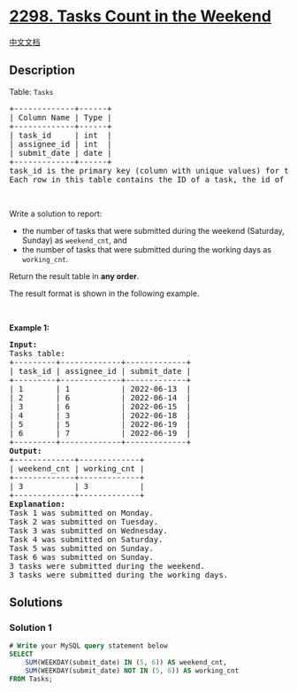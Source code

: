 # [2298. Tasks Count in the Weekend](https://leetcode.com/problems/tasks-count-in-the-weekend)

[中文文档](./solution/2200-2299/2298.Tasks%20Count%20in%20the%20Weekend/README.md)

<!-- tags:Database -->

## Description

<p>Table: <code>Tasks</code></p>

<pre>
+-------------+------+
| Column Name | Type |
+-------------+------+
| task_id     | int  |
| assignee_id | int  |
| submit_date | date |
+-------------+------+
task_id is the primary key (column with unique values) for this table.
Each row in this table contains the ID of a task, the id of the assignee, and the submission date.
</pre>

<p>&nbsp;</p>

<p>Write a solution&nbsp;to report:</p>

<ul>
	<li>the number of tasks that were submitted during the weekend (Saturday, Sunday) as <code>weekend_cnt</code>, and</li>
	<li>the number of tasks that were submitted during the working days as <code>working_cnt</code>.</li>
</ul>

<p>Return the result table in <strong>any order</strong>.</p>

<p>The&nbsp;result format is shown in the following example.</p>

<p>&nbsp;</p>
<p><strong class="example">Example 1:</strong></p>

<pre>
<strong>Input:</strong> 
Tasks table:
+---------+-------------+-------------+
| task_id | assignee_id | submit_date |
+---------+-------------+-------------+
| 1       | 1           | 2022-06-13  |
| 2       | 6           | 2022-06-14  |
| 3       | 6           | 2022-06-15  |
| 4       | 3           | 2022-06-18  |
| 5       | 5           | 2022-06-19  |
| 6       | 7           | 2022-06-19  |
+---------+-------------+-------------+
<strong>Output:</strong> 
+-------------+-------------+
| weekend_cnt | working_cnt |
+-------------+-------------+
| 3           | 3           |
+-------------+-------------+
<strong>Explanation:</strong> 
Task 1 was submitted on Monday.
Task 2 was submitted on Tuesday.
Task 3 was submitted on Wednesday.
Task 4 was submitted on Saturday.
Task 5 was submitted on Sunday.
Task 6 was submitted on Sunday.
3 tasks were submitted during the weekend.
3 tasks were submitted during the working days.
</pre>

## Solutions

### Solution 1

<!-- tabs:start -->

```sql
# Write your MySQL query statement below
SELECT
    SUM(WEEKDAY(submit_date) IN (5, 6)) AS weekend_cnt,
    SUM(WEEKDAY(submit_date) NOT IN (5, 6)) AS working_cnt
FROM Tasks;
```

<!-- tabs:end -->

<!-- end -->
